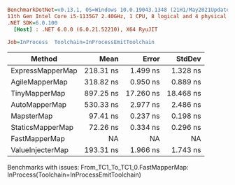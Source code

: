 ``` ini

BenchmarkDotNet=v0.13.1, OS=Windows 10.0.19043.1348 (21H1/May2021Update)
11th Gen Intel Core i5-1135G7 2.40GHz, 1 CPU, 8 logical and 4 physical cores
.NET SDK=6.0.100
  [Host] : .NET 6.0.0 (6.0.21.52210), X64 RyuJIT

Job=InProcess  Toolchain=InProcessEmitToolchain  

```
|           Method |      Mean |     Error |    StdDev |
|----------------- |----------:|----------:|----------:|
| ExpressMapperMap | 218.31 ns |  1.499 ns |  1.328 ns |
|   AgileMapperMap | 318.82 ns |  0.950 ns |  0.889 ns |
|    TinyMapperMap | 897.25 ns | 17.260 ns | 18.468 ns |
|    AutoMapperMap | 530.33 ns |  2.977 ns |  2.486 ns |
|       MapsterMap |  97.41 ns |  0.237 ns |  0.198 ns |
| StaticsMapperMap |  72.26 ns |  0.334 ns |  0.296 ns |
|    FastMapperMap |        NA |        NA |        NA |
| ValueInjecterMap | 193.31 ns |  1.966 ns |  1.743 ns |

Benchmarks with issues:
  From_TC1_To_TC1_0.FastMapperMap: InProcess(Toolchain=InProcessEmitToolchain)
